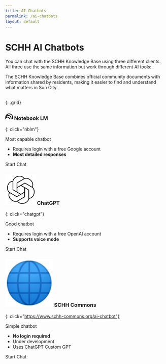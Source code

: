 ```yaml
---
title: AI Chatbots
permalink: /ai-chatbots
layout: default
---
```


# SCHH AI Chatbots

You can chat with the SCHH Knowledge Base using three different clients. All three use the same information but work through different AI tools:.

The SCHH Knowledge Base combines official community documents with information shared by residents, making it easier to find and understand what matters in Sun City.

##
{: .grid}


### ![Notebook LM logo](notebooklm.svg) Notebook LM
{: click="nblm"}

Most capable chatbot
- Requires login with a free Google account
- **Most detailed responses**

<sl-button variant="primary" href="nblm">Start Chat</sl-button>


### ![OpenAI logo](openai.svg) ChatGPT
{: click="chatgpt"}

Good chatbot
- Requires login with a free OpenAI account
- **Supports voice mode**

<sl-button variant="primary" href="chatgpt">Start Chat</sl-button>


### ![SCHH Commons logo](/assets/images/favicon.ico) SCHH Commons
{: click="https://www.schh-commons.org/ai-chatbot"}

Simple chatbot
- **No login required**
- Under development
- Uses ChatGPT Custom GPT

<sl-button variant="primary" href="https://www.schh-commons.org/ai-chatbot">Start Chat</sl-button>

